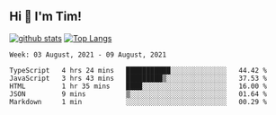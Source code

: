 ## Hi 👋 I'm Tim!
  
  [![github stats](https://github-readme-stats.vercel.app/api?username=thostetler&theme=dracula&count_private=true&show_icons=true)](https://github.com/thostetler/github-readme-stats)
  [![Top Langs](https://github-readme-stats.vercel.app/api/top-langs/?username=thostetler&layout=compact&count_private=true&theme=dracula&show_icons=true)](https://github.com/thostetler/github-readme-stats)
 
<!--START_SECTION:waka-->
```text
Week: 03 August, 2021 - 09 August, 2021

TypeScript   4 hrs 24 mins   ███████████░░░░░░░░░░░░░░   44.42 % 
JavaScript   3 hrs 43 mins   █████████▒░░░░░░░░░░░░░░░   37.53 % 
HTML         1 hr 35 mins    ████░░░░░░░░░░░░░░░░░░░░░   16.00 % 
JSON         9 mins          ▒░░░░░░░░░░░░░░░░░░░░░░░░   01.64 % 
Markdown     1 min           ░░░░░░░░░░░░░░░░░░░░░░░░░   00.29 % 
```
<!--END_SECTION:waka-->
